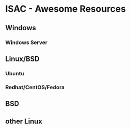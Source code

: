 # ISAC - Awesome Resources


## Windows
### Windows Server



## Linux/BSD
### Ubuntu
### Redhat/CentOS/Fedora
## BSD
## other Linux
